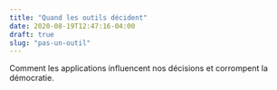 ```yaml
---
title: "Quand les outils décident"
date: 2020-08-19T12:47:16-04:00
draft: true
slug: "pas-un-outil"
---
```


Comment les applications influencent nos décisions et corrompent la
démocratie.

<!--more-->

